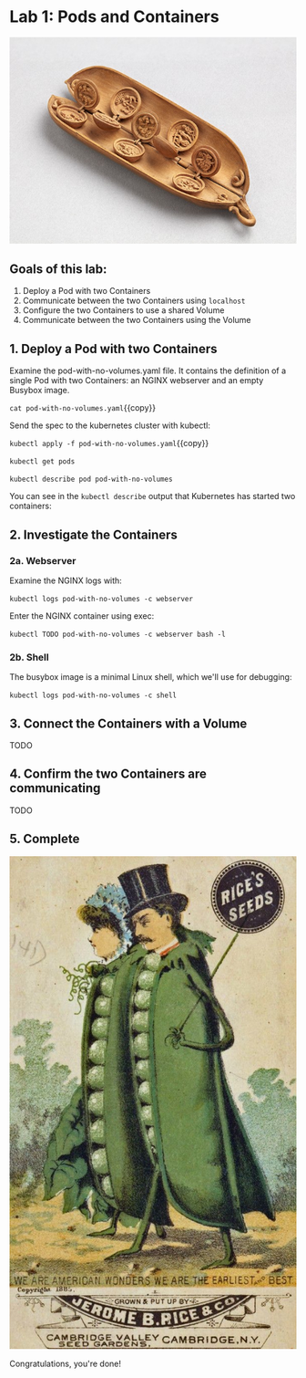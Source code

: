 # Lab 1: Pods and Containers

![Peas in a Pod 2](./assets/wood-pea-pod-3.png)

## Goals of this lab:

1. Deploy a Pod with two Containers
1. Communicate between the two Containers using `localhost`
1. Configure the two Containers to use a shared Volume
1. Communicate between the two Containers using the Volume

## 1. Deploy a Pod with two Containers

Examine the pod-with-no-volumes.yaml file. It contains the definition of a single Pod with two Containers: an NGINX webserver and an empty Busybox image.

`cat pod-with-no-volumes.yaml`{{copy}}

Send the spec to the kubernetes cluster with kubectl:

`kubectl apply -f pod-with-no-volumes.yaml`{{copy}}

`kubectl get pods`

`kubectl describe pod pod-with-no-volumes`

You can see in the `kubectl describe` output that Kubernetes has started two containers:

## 2. Investigate the Containers

### 2a. Webserver

Examine the NGINX logs with:

`kubectl logs pod-with-no-volumes -c webserver`

Enter the NGINX container using exec:

`kubectl TODO pod-with-no-volumes -c webserver bash -l`

### 2b. Shell

The busybox image is a minimal Linux shell, which we'll use for debugging:

`kubectl logs pod-with-no-volumes -c shell`

## 3. Connect the Containers with a Volume

TODO

## 4. Confirm the two Containers are communicating

TODO

## 5. Complete

![Peas in a Pod](./assets/old-ad-peas.jpg)

Congratulations, you're done!